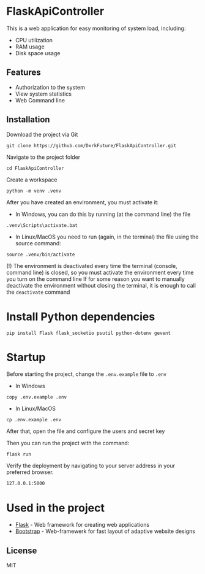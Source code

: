 #  FlaskApiController

This is a web application for easy monitoring of system load, including:
- CPU utilization
- RAM usage
- Disk space usage

## Features

- Authorization to the system
- View system statistics
- Web Command line

## Installation

Download the project via Git

```
git clone https://github.com/DxrkFuture/FlaskApiController.git
```
Navigate to the project folder
```
cd FlaskApiController
```
Create a workspace
```
python -m venv .venv
```
After you have created an environment, you must activate it:

- In Windows, you can do this by running (at the command line) the file

 ```
 .venv\Scripts\activate.bat
 ```

- In Linux/MacOS you need to run (again, in the terminal) the file using the source command:

```
source .venv/bin/activate
```

(!) The environment is deactivated every time the terminal (console, command line) is closed, so you must activate the environment every time you turn on the command line
If for some reason you want to manually deactivate the environment without closing the terminal, it is enough to call the `deactivate` command

# Install Python dependencies

```
pip install Flask flask_socketio psutil python-dotenv gevent 
```

# Startup
Before starting the project, change the `.env.example` file to `.env`
- In Windows
```
copy .env.example .env
```
- In Linux/MacOS
```
cp .env.example .env
```
After that, open the file and configure the users and secret key

Then you can run the project with the command:
```
flask run
```

Verify the deployment by navigating to your server address in
your preferred browser.

```
127.0.0.1:5000
```

# Used in the project

- [Flask](https://flask.palletsprojects.com) - Web framework for creating web applications
- [Bootstrap](https://getbootstrap.com/) -  Web-framewerk for fast layout of adaptive website designs


## License

MIT